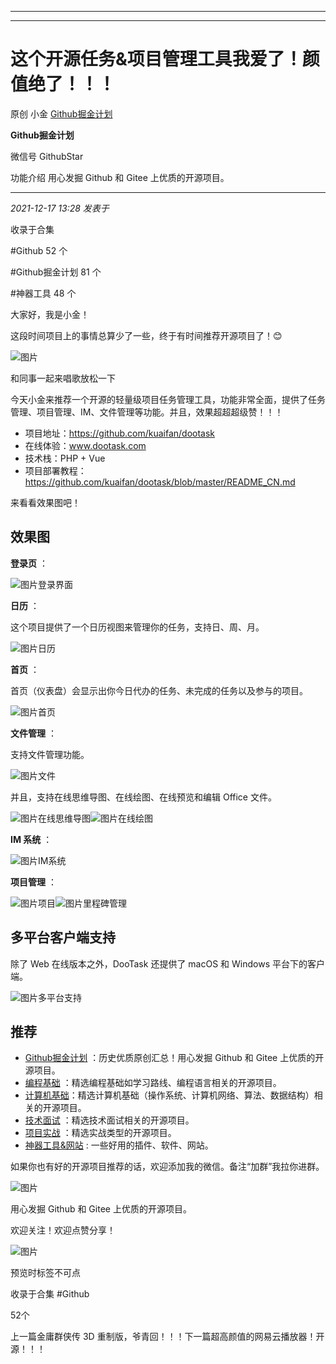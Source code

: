 ----------------------------------------
----------------------------------------
#  这个开源任务&项目管理工具我爱了！颜值绝了！！！

原创 小金  [ Github掘金计划 ](javascript:void\(0\);)

**Github掘金计划** ![]()

微信号 GithubStar

功能介绍 用心发掘 Github 和 Gitee 上优质的开源项目。

____

_2021-12-17 13:28_ _发表于_

收录于合集

#Github 52 个

#Github掘金计划 81 个

#神器工具 48 个

大家好，我是小金！

这段时间项目上的事情总算少了一些，终于有时间推荐开源项目了！😊

![图片](https://mmbiz.qpic.cn/mmbiz_png/BcyAypujBVaV33swf3cn1iaonCcuH35RaIBFibDudtMFUfdC4wCwoqoftmHKA6WSBn8WediaGia93WHwvMEDZnVm4Q/640?wx_fmt=png&wxfrom=5&wx_lazy=1&wx_co=1)

和同事一起来唱歌放松一下

今天小金来推荐一个开源的轻量级项目任务管理工具，功能非常全面，提供了任务管理、项目管理、IM、文件管理等功能。并且，效果超超超级赞！！！

  * 项目地址：https://github.com/kuaifan/dootask
  * 在线体验：www.dootask.com
  * 技术栈：PHP + Vue
  * 项目部署教程：https://github.com/kuaifan/dootask/blob/master/README_CN.md

来看看效果图吧！

## 效果图

 **登录页** ：

![图片](https://mmbiz.qpic.cn/mmbiz_png/BcyAypujBVaV33swf3cn1iaonCcuH35Ra2yicbDZvceqrCN0lWBLLLKYiaI2uels94MnZCE7LIJInYfSaTH2TZsdg/640?wx_fmt=png)登录界面

 **日历** ：

这个项目提供了一个日历视图来管理你的任务，支持日、周、月。

![图片](https://mmbiz.qpic.cn/mmbiz_png/BcyAypujBVaV33swf3cn1iaonCcuH35RaibnQPPQgCoLWwWJ5UWmicdsKr3pYcB6vhwQX1caF0TpQh5ebicJTfiaB4Q/640?wx_fmt=png)日历

 **首页** ：

首页（仪表盘）会显示出你今日代办的任务、未完成的任务以及参与的项目。

![图片](https://mmbiz.qpic.cn/mmbiz_png/BcyAypujBVaV33swf3cn1iaonCcuH35Ra4GicTBvicd91uy7gkicoel0VxJicnj6OUYuHjQSWP8vIhVibe6B2F7uQL7A/640?wx_fmt=png)首页

 **文件管理** ：

支持文件管理功能。

![图片](https://mmbiz.qpic.cn/mmbiz_png/BcyAypujBVaV33swf3cn1iaonCcuH35Ra9Oq9BIsc26ugS3Cr1aibEgLoDl5MtGW9HlibCZHQBhDfWDTZD8nqbZPA/640?wx_fmt=png)文件

并且，支持在线思维导图、在线绘图、在线预览和编辑 Office 文件。

![图片](https://mmbiz.qpic.cn/mmbiz_png/BcyAypujBVaV33swf3cn1iaonCcuH35RaNBsMuic4TBtD7icHbVbM2UXAaSXQ5pUibrRXAITMxj25yItu4ibv5uMmjQ/640?wx_fmt=png)在线思维导图![图片](https://mmbiz.qpic.cn/mmbiz_png/BcyAypujBVaV33swf3cn1iaonCcuH35RaNtgXBv3YnH1oeIsrdBlupSRRDVcMCrjeibNGHicFjNWtenYvq9zrFbKA/640?wx_fmt=png)在线绘图

 **IM 系统** ：

![图片](https://mmbiz.qpic.cn/mmbiz_png/BcyAypujBVaV33swf3cn1iaonCcuH35RaDw6NORtBqLzEh8SpI4p0oPSE9Wq9S5B8UoaUttZw9ia5riczx68MiarVQ/640?wx_fmt=png)IM系统

 **项目管理** ：

![图片](https://mmbiz.qpic.cn/mmbiz_png/BcyAypujBVaV33swf3cn1iaonCcuH35RaxWEh9cN5oqaUiciaw2wTyZjP8HDyTshTWIQQUHaS136tfVlD2mic81Pag/640?wx_fmt=png)项目![图片](https://mmbiz.qpic.cn/mmbiz_png/BcyAypujBVaV33swf3cn1iaonCcuH35RahBVwFD5sSFh8WCnf1AtoX6PGGbu5xJ1AAOatbR9vvH2hKWveoADbng/640?wx_fmt=png)里程碑管理

## 多平台客户端支持

除了 Web 在线版本之外，DooTask 还提供了 macOS 和 Windows 平台下的客户端。

![图片](https://mmbiz.qpic.cn/mmbiz_png/BcyAypujBVaV33swf3cn1iaonCcuH35RakrDhzcrLgTmQEvcAM3LcFC1SmEojnsXzGnuL1w28Fmfiaq77ZU71RGQ/640?wx_fmt=png)多平台支持

## 推荐

  * [Github掘金计划](https://mp.weixin.qq.com/mp/appmsgalbum?__biz=MzIwNDgzMzI3Mg==&action=getalbum&album_id=1571213952619954180#wechat_redirect) ：历史优质原创汇总！用心发掘 Github 和 Gitee 上优质的开源项目。
  * [编程基础](https://mp.weixin.qq.com/mp/appmsgalbum?action=getalbum&album_id=1632585323454971905&__biz=MzIwNDgzMzI3Mg==#wechat_redirect) ：精选编程基础如学习路线、编程语言相关的开源项目。
  * [计算机基础](https://mp.weixin.qq.com/mp/appmsgalbum?action=getalbum&album_id=1635325633234780161&__biz=MzIwNDgzMzI3Mg==#wechat_redirect)：精选计算机基础（操作系统、计算机网络、算法、数据结构）相关的开源项目。
  * [技术面试](https://mp.weixin.qq.com/mp/appmsgalbum?action=getalbum&album_id=1632589980491366403&__biz=MzIwNDgzMzI3Mg==#wechat_redirect) ：精选技术面试相关的开源项目。
  * [项目实战](https://mp.weixin.qq.com/mp/appmsgalbum?action=getalbum&album_id=1632590550748938241&__biz=MzIwNDgzMzI3Mg==#wechat_redirect) ：精选实战类型的开源项目。
  * [神器工具&网站](https://mp.weixin.qq.com/mp/appmsgalbum?__biz=MzIwNDgzMzI3Mg==&action=getalbum&album_id=1692140336665378820#wechat_redirect) : 一些好用的插件、软件、网站。

如果你也有好的开源项目推荐的话，欢迎添加我的微信。备注“加群”我拉你进群。

![图片](https://mmbiz.qpic.cn/mmbiz_png/BcyAypujBVZicmqoVNJbBhEKKIGFI8OGS6UoEicMO6j8Vw1v1Ah40Sc1cJgZFAzSMtL1r2iav2eZhNgsGSfJ3NCDg/640?wx_fmt=png)

用心发掘 Github 和 Gitee 上优质的开源项目。

欢迎关注！欢迎点赞分享！

  

![图片](https://mmbiz.qpic.cn/mmbiz_jpg/BcyAypujBVZqeicvzhcGl7FLyAw3Xsu2POdZOiaPnQXryMp8gyzkcKF4NGgOydQcCWhicNREhf8fQ1euq2lTzhrtA/640?wx_fmt=jpeg)

预览时标签不可点

收录于合集 #Github

52个

上一篇金庸群侠传 3D 重制版，爷青回！！！下一篇超高颜值的网易云播放器！开源！！！

